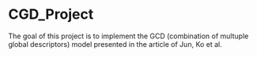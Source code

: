 # CGD_Project
The goal of this project is to implement the GCD (combination of multuple global descriptors) model presented in the article of Jun, Ko et al. 
